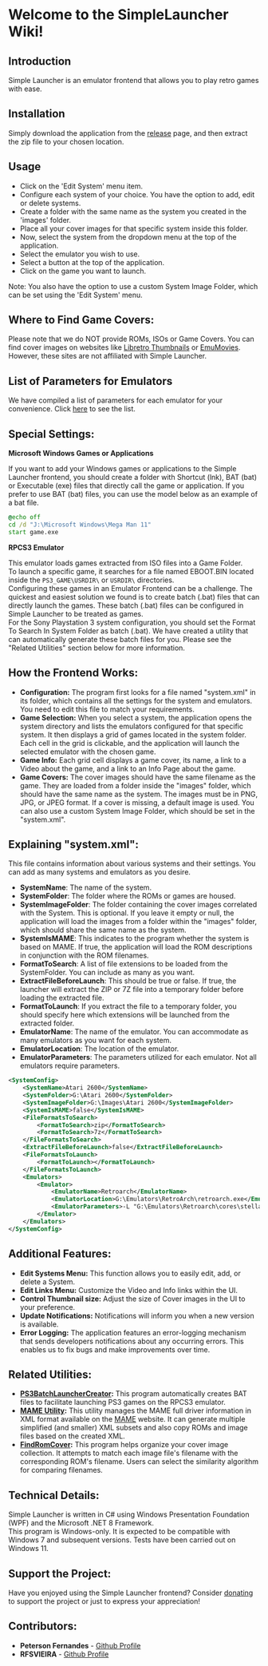 # Welcome to the SimpleLauncher Wiki!

## Introduction
Simple Launcher is an emulator frontend that allows you to play retro games with ease.

## Installation
Simply download the application from the [release](https://github.com/drpetersonfernandes/SimpleLauncher/releases) page, and then extract the zip file to your chosen location.

## Usage
* Click on the 'Edit System' menu item.
* Configure each system of your choice. You have the option to add, edit or delete systems.
* Create a folder with the same name as the system you created in the 'images' folder.
* Place all your cover images for that specific system inside this folder.
* Now, select the system from the dropdown menu at the top of the application.
* Select the emulator you wish to use.
* Select a button at the top of the application.
* Click on the game you want to launch.

Note: You also have the option to use a custom System Image Folder, which can be set using the 'Edit System' menu.

## Where to Find Game Covers:
Please note that we do NOT provide ROMs, ISOs or Game Covers. You can find cover images on websites like [Libretro Thumbnails](https://github.com/libretro-thumbnails/libretro-thumbnails) or [EmuMovies](https://emumovies.com). However, these sites are not affiliated with Simple Launcher.

## List of Parameters for Emulators
We have compiled a list of parameters for each emulator for your convenience. Click [here](https://github.com/drpetersonfernandes/SimpleLauncher/wiki/parameters) to see the list.

## Special Settings:

**Microsoft Windows Games or Applications**

If you want to add your Windows games or applications to the Simple Launcher frontend, you should create a folder with Shortcut (lnk), BAT (bat) or Executable (exe) files that directly call the game or application.
If you prefer to use BAT (bat) files, you can use the model below as an example of a bat file.

```bat
@echo off
cd /d "J:\Microsoft Windows\Mega Man 11"
start game.exe
```

**RPCS3 Emulator**

This emulator loads games extracted from ISO files into a Game Folder.<br>
To launch a specific game, it searches for a file named EBOOT.BIN located inside the `PS3_GAME\USRDIR\` or `USRDIR\` directories.  
Configuring these games in an Emulator Frontend can be a challenge. The quickest and easiest solution we found is to create batch (.bat) files that can directly launch the games. These batch (.bat) files can be configured in Simple Launcher to be treated as games.  
For the Sony Playstation 3 system configuration, you should set the Format To Search In System Folder as batch (.bat).
We have created a utility that can automatically generate these batch files for you. Please see the "Related Utilities" section below for more information.

## How the Frontend Works:

- **Configuration:** The program first looks for a file named "system.xml" in its folder, which contains all the settings for the system and emulators. You need to edit this file to match your requirements.
- **Game Selection:** When you select a system, the application opens the system directory and lists the emulators configured for that specific system. It then displays a grid of games located in the system folder. Each cell in the grid is clickable, and the application will launch the selected emulator with the chosen game.
- **Game Info:** Each grid cell displays a game cover, its name, a link to a Video about the game, and a link to an Info Page about the game.
- **Game Covers:** The cover images should have the same filename as the game. They are loaded from a folder inside the "images" folder, which should have the same name as the system. The images must be in PNG, JPG, or JPEG format. If a cover is missing, a default image is used. You can also use a custom System Image Folder, which should be set in the "system.xml".

## Explaining "system.xml":

This file contains information about various systems and their settings. You can add as many systems and emulators as you desire.
- **SystemName**: The name of the system.
- **SystemFolder**: The folder where the ROMs or games are housed.
- **SystemImageFolder**: The folder containing the cover images correlated with the System. This is optional. If you leave it empty or null, the application will load the images from a folder within the "images" folder, which should share the same name as the system.
- **SystemIsMAME**: This indicates to the program whether the system is based on MAME. If true, the application will load the ROM descriptions in conjunction with the ROM filenames.
- **FormatToSearch**: A list of file extensions to be loaded from the SystemFolder. You can include as many as you want.
- **ExtractFileBeforeLaunch**: This should be true or false. If true, the launcher will extract the ZIP or 7Z file into a temporary folder before loading the extracted file.
- **FormatToLaunch**: If you extract the file to a temporary folder, you should specify here which extensions will be launched from the extracted folder.
- **EmulatorName**: The name of the emulator. You can accommodate as many emulators as you want for each system.
- **EmulatorLocation**: The location of the emulator.
- **EmulatorParameters**: The parameters utilized for each emulator. Not all emulators require parameters.

```xml
<SystemConfig>
    <SystemName>Atari 2600</SystemName>
    <SystemFolder>G:\Atari 2600</SystemFolder>
    <SystemImageFolder>G:\Images\Atari 2600</SystemImageFolder>
    <SystemIsMAME>false</SystemIsMAME>
    <FileFormatsToSearch>
        <FormatToSearch>zip</FormatToSearch>
        <FormatToSearch>7z</FormatToSearch>
    </FileFormatsToSearch>
    <ExtractFileBeforeLaunch>false</ExtractFileBeforeLaunch>
    <FileFormatsToLaunch>
        <FormatToLaunch></FormatToLaunch>
    </FileFormatsToLaunch>
    <Emulators>
        <Emulator>
            <EmulatorName>Retroarch</EmulatorName>
            <EmulatorLocation>G:\Emulators\RetroArch\retroarch.exe</EmulatorLocation>
            <EmulatorParameters>-L "G:\Emulators\Retroarch\cores\stella_libretro.dll" -c "G:\Emulators\Retroarch\Config.cfg" -f</EmulatorParameters>
        </Emulator>
    </Emulators>
</SystemConfig>
```
## Additional Features:

- **Edit Systems Menu:** This function allows you to easily edit, add, or delete a System.
- **Edit Links Menu:** Customize the Video and Info links within the UI.
- **Control Thumbnail size:** Adjust the size of Cover images in the UI to your preference.
- **Update Notifications:** Notifications will inform you when a new version is available.
- **Error Logging:** The application features an error-logging mechanism that sends developers notifications about any occurring errors. This enables us to fix bugs and make improvements over time.

## Related Utilities:

- **[PS3BatchLauncherCreator](https://github.com/drpetersonfernandes/ps3batchlaunchercreator):** This program automatically creates BAT files to facilitate launching PS3 games on the RPCS3 emulator.
- **[MAME Utility](https://github.com/drpetersonfernandes/MAMEUtility):** This utility manages the MAME full driver information in XML format available on the [MAME](https://www.mamedev.org/release.html) website. It can generate multiple simplified (and smaller) XML subsets and also copy ROMs and image files based on the created XML.
- **[FindRomCover](https://github.com/drpetersonfernandes/FindRomCover):** This program helps organize your cover image collection. It attempts to match each image file's filename with the corresponding ROM's filename. Users can select the similarity algorithm for comparing filenames.

## Technical Details:

Simple Launcher is written in C# using Windows Presentation Foundation (WPF) and the Microsoft .NET 8 Framework.<br>
This program is Windows-only. It is expected to be compatible with Windows 7 and subsequent versions. Tests have been carried out on Windows 11.

## Support the Project:

Have you enjoyed using the Simple Launcher frontend? Consider [donating](https://www.buymeacoffee.com/purelogiccode) to support the project or just to express your appreciation!

## Contributors:

- **Peterson Fernandes** - [Github Profile](https://github.com/drpetersonfernandes)
- **RFSVIEIRA** - [Github Profile](https://github.com/RFSVIEIRA)